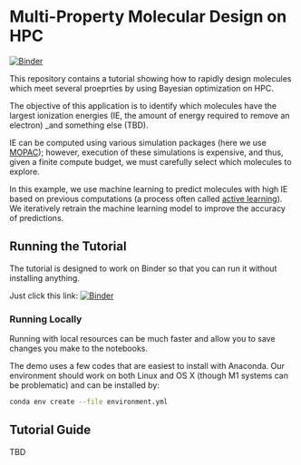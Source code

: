 # Multi-Property Molecular Design on HPC

[![Binder](https://mybinder.org/badge_logo.svg)](https://mybinder.org/v2/gh/globus-labs/molecular-design-at-scale/HEAD)

This repository contains a tutorial showing how to rapidly design molecules which meet several proeprties by using Bayesian optimization on HPC.

The objective of this application is to identify which molecules have the largest ionization energies (IE, the amount of energy required to remove an electron) _and something else (TBD).

IE can be computed using various simulation packages (here we use [MOPAC](http://openmopac.net/)); however, execution of these simulations is expensive, and thus, given a finite compute budget, we must carefully select which molecules to explore. 

In this example, we use machine learning to predict molecules with high IE based on previous computations (a process often called [active learning](https://pubs.acs.org/doi/abs/10.1021/acs.chemmater.0c00768)). We iteratively retrain the machine learning model to improve the accuracy of predictions. 

## Running the Tutorial

The tutorial is designed to work on Binder so that you can run it without installing anything.

Just click this link: [![Binder](https://mybinder.org/badge_logo.svg)](https://mybinder.org/v2/gh/globus-labs/molecular-design-at-scale/HEAD)

### Running Locally

Running with local resources can be much faster and allow you to save changes you make to the notebooks.

The demo uses a few codes that are easiest to install with Anaconda. Our environment should work on both Linux and OS X (though M1 systems can be problematic) and can be installed by:

```bash
conda env create --file environment.yml
```
## Tutorial Guide

TBD
